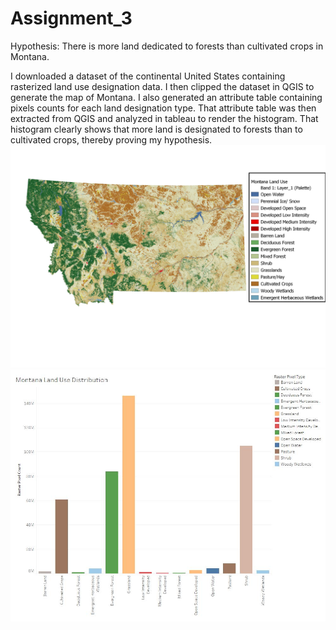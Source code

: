 # Assignment_3
 
Hypothesis: There is more land dedicated to forests than cultivated crops in Montana.

I downloaded a dataset of the continental United States containing rasterized land use designation data. I then clipped the dataset in QGIS to generate the map of Montana. I also generated an attribute table containing pixels counts for each land designation type. That attribute table was then extracted from QGIS and analyzed in tableau to render the histogram. That histogram clearly shows that more land is designated to forests than to cultivated crops, thereby proving my hypothesis.
<img src="MT_MAP.jpeg">
<img src="MT_Land_Dash.jpg">
 


